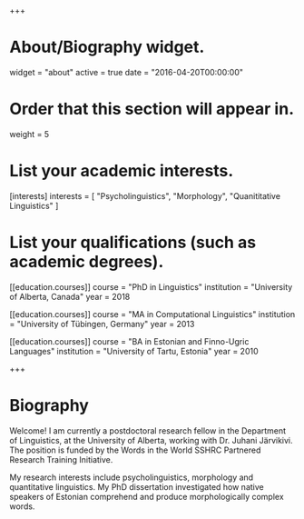 +++
# About/Biography widget.
widget = "about"
active = true
date = "2016-04-20T00:00:00"

# Order that this section will appear in.
weight = 5

# List your academic interests.
[interests]
  interests = [
    "Psycholinguistics",
    "Morphology",
    "Quanititative Linguistics"
  ]

# List your qualifications (such as academic degrees).
[[education.courses]]
  course = "PhD in Linguistics"
  institution = "University of Alberta, Canada"
  year = 2018

[[education.courses]]
  course = "MA in Computational Linguistics"
  institution = "University of Tübingen, Germany"
  year = 2013

[[education.courses]]
  course = "BA in Estonian and Finno-Ugric Languages"
  institution = "University of Tartu, Estonia"
  year = 2010
 
+++

# Biography

Welcome! I am currently a postdoctoral research fellow in the Department of Linguistics, at the University of Alberta, working with Dr. Juhani Järvikivi. The position is funded by the Words in the World SSHRC Partnered Research Training Initiative.   

My research interests include psycholinguistics, morphology and quantitative linguistics. My PhD dissertation investigated how native speakers of Estonian comprehend and produce morphologically complex words.
 
